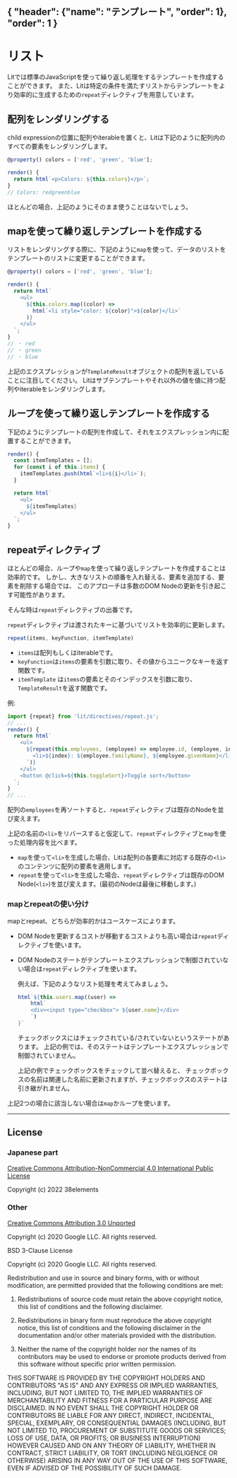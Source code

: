{ "header": {"name": "テンプレート", "order": 1}, "order": 1 }
---
# リスト

Litでは標準のJavaScriptを使って繰り返し処理をするテンプレートを作成することができます。
また、Litは特定の条件を満たすリストからテンプレートをより効率的に生成するための`repeat`ディレクティブを用意しています。

## 配列をレンダリングする

child expressionの位置に配列やiterableを置くと、Litは下記のように配列内のすべての要素をレンダリングします。

```ts
@property() colors = ['red', 'green', 'blue'];

render() {
  return html`<p>Colors: ${this.colors}</p>`;
}
// Colors: redgreenblue
```

ほとんどの場合、上記のようにそのまま使うことはないでしょう。

## mapを使って繰り返しテンプレートを作成する

リストをレンダリングする際に、下記のように`map`を使って、データのリストをテンプレートのリストに変更することができます。

```ts
@property() colors = ['red', 'green', 'blue'];

render() {
  return html`
    <ul>
      ${this.colors.map((color) =>
        html`<li style="color: ${color}">${color}</li>`
      )}
    </ul>
  `;
}
// ・ red
// ・ green
// ・ blue
```

上記のエクスプレッションが`TemplateResult`オブジェクトの配列を返していることに注目してください。
Litはサブテンプレートやそれ以外の値を値に持つ配列やiterableをレンダリングします。

## ループを使って繰り返しテンプレートを作成する

下記のようにテンプレートの配列を作成して、それをエクスプレッション内に配置することができます。

```ts
render() {
  const itemTemplates = [];
  for (const i of this.items) {
    itemTemplates.push(html`<li>${i}</li>`);
  }

  return html`
    <ul>
      ${itemTemplates}
    </ul>
  `;
}
```

## repeatディレクティブ

ほとんどの場合、ループや`map`を使って繰り返しテンプレートを作成することは効率的です。
しかし、大きなリストの順番を入れ替える、要素を追加する、要素を削除する場合では、
このアプローチは多数のDOM Nodeの更新を引き起こす可能性があります。

そんな時は`repeat`ディレクティブの出番です。

`repeat`ディレクティブは渡されたキーに基づいてリストを効率的に更新します。

```ts
repeat(items, keyFunction, itemTemplate)
```

* `items`は配列もしくはiterableです。
* `keyFunction`は`items`の要素を引数に取り、その値からユニークなキーを返す関数です。
* `itemTemplate` は`items`の要素とそのインデックスを引数に取り、`TemplateResult`を返す関数です。

例:

```js
import {repeat} from 'lit/directives/repeat.js';
// ...
render() {
  return html`
    <ul>
      ${repeat(this.employees, (employee) => employee.id, (employee, index) => html`
        <li>${index}: ${employee.familyName}, ${employee.givenName}</li>
      `)}
    </ul>
    <button @click=${this.toggleSort}>Toggle sort</button>
  `;
}
// ...
```

配列の`employees`を再ソートすると、`repeat`ディレクティブは既存のNodeを並び変えます。

上記の名前の`<li>`をリバースすると仮定して、`repeat`ディレクティブと`map`を使った処理内容を比べます。

* `map`を使って`<li>`を生成した場合、Litは配列の各要素に対応する既存の`<li>`のコンテンツに配列の要素を適用します。
* `repeat`を使って`<li>`を生成した場合、`repeat`ディレクティブは既存のDOM Node(`<li>`)を並び変えます。(最初のNodeは最後に移動します。)


### mapとrepeatの使い分け

mapとrepeat、どちらが効率的かはユースケースによります。

* DOM Nodeを更新するコストが移動するコストよりも高い場合は`repeat`ディレクティブを使います。

* DOM Nodeのステートがテンプレートエクスプレッションで制御されていない場合は`repeat`ディレクティブを使います。

    例えば、下記のようなリスト処理を考えてみましょう。

    ```js
    html`${this.users.map((user) =>
        html`
        <div><input type="checkbox"> ${user.name}</div>
        `)
    }`
    ```

    チェックボックスにはチェックされている/されていないというステートがあります。
    上記の例では、そのステートはテンプレートエクスプレッションで制御されていません。

    上記の例でチェックボックスをチェックして並べ替えると、
    チェックボックスの名前は関連した名前に更新されますが、チェックボックスのステートは引き継がれません。

 上記2つの場合に該当しない場合は`map`かループを使います。

---

## License

### Japanese part

[Creative Commons Attribution-NonCommercial 4.0 International Public License](https://creativecommons.org/licenses/by-nc/4.0/legalcode)

Copyright (c) 2022 38elements

### Other

[Creative Commons Attribution 3.0 Unported](https://creativecommons.org/licenses/by/3.0/deed.en)

Copyright (c) 2020 Google LLC. All rights reserved.

BSD 3-Clause License

Copyright (c) 2020 Google LLC. All rights reserved.

Redistribution and use in source and binary forms, with or without
modification, are permitted provided that the following conditions are met:

1. Redistributions of source code must retain the above copyright notice, this
   list of conditions and the following disclaimer.

2. Redistributions in binary form must reproduce the above copyright notice,
   this list of conditions and the following disclaimer in the documentation
   and/or other materials provided with the distribution.

3. Neither the name of the copyright holder nor the names of its
   contributors may be used to endorse or promote products derived from
   this software without specific prior written permission.

THIS SOFTWARE IS PROVIDED BY THE COPYRIGHT HOLDERS AND CONTRIBUTORS "AS IS"
AND ANY EXPRESS OR IMPLIED WARRANTIES, INCLUDING, BUT NOT LIMITED TO, THE
IMPLIED WARRANTIES OF MERCHANTABILITY AND FITNESS FOR A PARTICULAR PURPOSE ARE
DISCLAIMED. IN NO EVENT SHALL THE COPYRIGHT HOLDER OR CONTRIBUTORS BE LIABLE
FOR ANY DIRECT, INDIRECT, INCIDENTAL, SPECIAL, EXEMPLARY, OR CONSEQUENTIAL
DAMAGES (INCLUDING, BUT NOT LIMITED TO, PROCUREMENT OF SUBSTITUTE GOODS OR
SERVICES; LOSS OF USE, DATA, OR PROFITS; OR BUSINESS INTERRUPTION) HOWEVER
CAUSED AND ON ANY THEORY OF LIABILITY, WHETHER IN CONTRACT, STRICT LIABILITY,
OR TORT (INCLUDING NEGLIGENCE OR OTHERWISE) ARISING IN ANY WAY OUT OF THE USE
OF THIS SOFTWARE, EVEN IF ADVISED OF THE POSSIBILITY OF SUCH DAMAGE.
